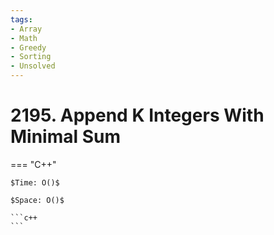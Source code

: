 ```yaml
---
tags:
- Array
- Math
- Greedy
- Sorting
- Unsolved
---
```



# 2195. Append K Integers With Minimal Sum

=== "C++"

    $Time: O()$

    $Space: O()$

    ```c++
    ```